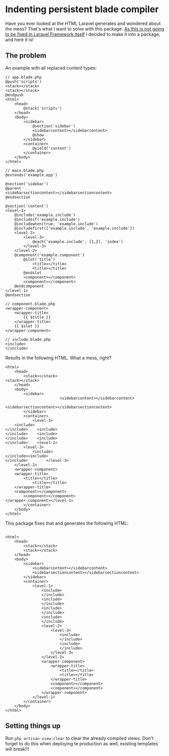 # Indenting persistent blade compiler

Have you ever looked at the HTML Laravel generates and wondered about the mess? That's what I want to solve with this package. [As this is not going to be fixed in Laravel Framework itself](https://github.com/laravel/framework/pull/28768) I decided to make it into a package, and here it is!

## The problem
An example with all replaced content types:
```
// app.blade.php
@push('scripts')
<stack></stack>
<stack></stack>
@endpush
<html>
    <head>
        @stack('scripts')
    </head>
    <body>
        <sidebar>
            @section('sidebar')
            <sidebarcontent></sidebarcontent>
            @show
        </sidebar>
        <container>
            @yield('content')
        </container>
    </body>
</html>
```
```
// main.blade.php
@extends('example.app')

@section('sidebar')
@parent
<sidebarsectioncontent></sidebarsectioncontent>
@endsection

@section('content')
<level-1>
    @include('example.include')
    @includeif('example.include')
    @includewhen(true, 'example.include')
    @includefirst(['example.include', 'example.include'])
    <level-2>
        <level-3>
            @each('example.include', [1,2], 'index')
        </level-3>
    </level-2>
    @component('example.component')
        @slot('title')
            <title></title>
            <title></title>
        @endslot
        <component></component>
        <component></component>
    @endcomponent
</level-1>
@endsection
```
```
// component.blade.php
<wrapper-component>
    <wrapper-title>
        {{ $title }}
    </wrapper-title>
    {{ $slot }}
</wrapper-component>
```
```
// include.blade.php
<include>
</include>
```
Results in the following HTML. What a mess, right?
```
<html>
    <head>
        <stack></stack>
<stack></stack>
    </head>
    <body>
        <sidebar>
                        <sidebarcontent></sidebarcontent>
            
<sidebarsectioncontent></sidebarsectioncontent>
        </sidebar>
        <container>
            <level-1>
    <include>
</include>    <include>
</include>    <include>
</include>    <include>
</include>    <level-2>
        <level-3>
            <include>
</include><include>
</include>        </level-3>
    </level-2>
    <wrapper-component>
    <wrapper-title>
        <title></title>
            <title></title>
    </wrapper-title>
    <component></component>
        <component></component>
</wrapper-component></level-1>
        </container>
    </body>
</html>
```
This package fixes that and generates the following HTML:
```

<html>
    <head>
        <stack></stack>
        <stack></stack>
    </head>
    <body>
        <sidebar>
            <sidebarcontent></sidebarcontent>
            <sidebarsectioncontent></sidebarsectioncontent>
        </sidebar>
        <container>
            <level-1>
                <include>
                </include>
                <include>
                </include>
                <include>
                </include>
                <include>
                </include>
                <level-2>
                    <level-3>
                        <include>
                        </include>
                        <include>
                        </include>
                    </level-3>
                </level-2>
                <wrapper-component>
                    <wrapper-title>
                        <title></title>
                        <title></title>
                    </wrapper-title>
                    <component></component>
                    <component></component>
                </wrapper-component>
            </level-1>
        </container>
    </body>
</html>
```

## Setting things up

Run ```php artisan view:clear``` to clear the already compiled views. Don't forget to do this when deploying te production as well, existing templates will break!!!